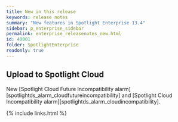 ```yaml
---
title: New in this release
keywords: release notes
summary: "New features in Spotlight Enterprise 13.4"
sidebar: p_enterprise_sidebar
permalink: enterprise_releasenotes_new.html
id: 40001
folder: SpotlightEnterprise
readonly: true
---
```



## Upload to Spotlight Cloud
New [Spotlight Cloud Future Incompatibility alarm][spotlightds_alarm_cloudfutureincompatibility] and [Spotlight Cloud Incompatibility alarm][spotlightds_alarm_cloudincompatibility].

{% include links.html %}
